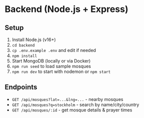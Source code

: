 # Backend (Node.js + Express)
## Setup
1. Install Node.js (v16+)
2. `cd backend`
3. `cp .env.example .env` and edit if needed
4. `npm install`
5. Start MongoDB (locally or via Docker)
6. `npm run seed` to load sample mosques
7. `npm run dev` to start with nodemon or `npm start`

## Endpoints
- `GET /api/mosques?lat=...&lng=...` - nearby mosques
- `GET /api/mosques?q=stockholm` - search by name/city/country
- `GET /api/mosques/:id` - get mosque details & prayer times
